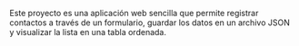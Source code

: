Este proyecto es una aplicación web sencilla que permite registrar contactos a través de un formulario, guardar los datos en un archivo JSON y visualizar la lista en una tabla ordenada.

